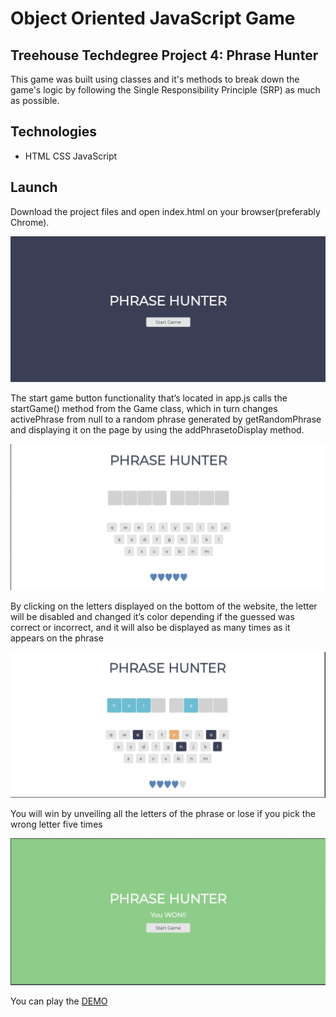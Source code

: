 # Object Oriented JavaScript Game
## Treehouse Techdegree Project 4: Phrase Hunter

This game was built using classes and it's methods to break down the game's logic by following the Single Responsibility Principle (SRP) as much as possible.

## Technologies
* HTML
CSS
JavaScript

## Launch

Download the project files and open index.html on your browser(preferably Chrome).

![Game Start](assets/hp1.jpg)

The start game button functionality that’s located in app.js calls the startGame() method from the Game class, which in turn changes activePhrase from null to a random phrase generated by getRandomPhrase and displaying it on the page by using the addPhrasetoDisplay method.

![Game layout](assets/hp2.jpg)

By clicking on the letters displayed on the bottom of the website, the letter will be disabled and changed it’s color depending if the guessed was correct or incorrect, and it will also be displayed as many times as it appears on the phrase

![Game](assets/hp3.jpg)

You will win by unveiling all the letters of the phrase or lose if you pick the wrong letter five times 

![Winner image](assets/hp4.jpg)

You can play the [DEMO](https://sheilaanguiano.github.io/ooj-game/)